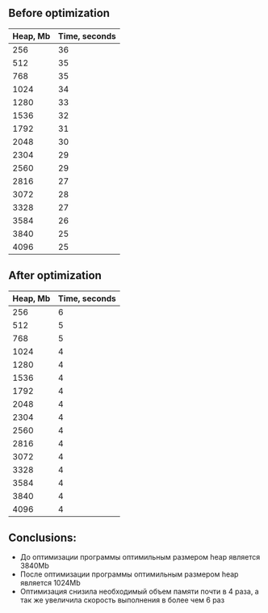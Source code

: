 ## Before optimization
| Heap, Mb | Time, seconds |
|----------|---------------|
| 256      | 36            |
| 512      | 35            |
| 768      | 35            |
| 1024     | 34            |
| 1280     | 33            |
| 1536     | 32            |
| 1792     | 31            |
| 2048     | 30            |
| 2304     | 29            |
| 2560     | 29            |
| 2816     | 27            |
| 3072     | 28            |
| 3328     | 27            |
| 3584     | 26            |
| 3840     | 25            |
| 4096     | 25            |

## After optimization
| Heap, Mb | Time, seconds |
|----------|---------------|
| 256      | 6             |
| 512      | 5             |
| 768      | 5             |
| 1024     | 4             |
| 1280     | 4             |
| 1536     | 4             |
| 1792     | 4             |
| 2048     | 4             |
| 2304     | 4             |
| 2560     | 4             |
| 2816     | 4             |
| 3072     | 4             |
| 3328     | 4             |
| 3584     | 4             |
| 3840     | 4             |
| 4096     | 4             |

## Conclusions:
- До оптимизации программы оптимильным размером heap является 3840Mb
- После оптимизации программы оптимильным размером heap является 1024Mb
- Оптимизация снизила необходимый объем памяти почти в 4 раза, а так же увеличила скорость выполнения в более чем 6 раз